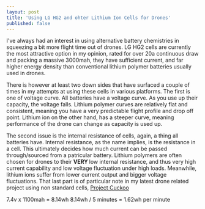 ```yaml
---
layout: post
title: 'Using LG HG2 and ohter Lithium Ion Cells for Drones'
published: false
---
```


<p> I've always had an interest in using alternative battery chemistries in squeezing a bit more flight time out of drones. 
LG HG2 cells are currently the most attractive option in my opinion, rated for over 20a continuous draw and packing a massive 
3000mah, they have  sufficient current, and far higher energy density than conventional lithium polymer batteries usually used in 
drones. </p> 

<p> There is however at least two down sides that have surfaced a couple of times in my attempts at using these cells in various platforms. The first is one of voltage curve. All batteries have a voltage curve. As you use up their capacity, the voltage falls. 
Lithium polymer curves are relatively flat and consistent, meaning you have a very predictable flight profile and drop off point. 
Lithium ion on the other hand, has a steeper curve, meaning performance of the drone can change as capacity is used up. </p>

<p> The second issue is the internal resistance of cells, again, a thing all batteries have. Internal resistance, as the name implies, is the resistance in a cell. This ultimately decides how much current can be passed through/sourced from a patricular 
battery. Lithium polymers are often chosen for drones to their <b> VERY </b> low internal resistance, and thus very high current
capability and low voltage fluctuation under high loads. Meanwhile, lithium ions suffer from lower current output and bigger 
voltage fluctuations. That last part is of particular note in my latest drone related project using non standard cells,
  <a href="http://glytch.tech/Watch-Dogs-Inspired-WiFi-Pineapple-Drone/">Project Cuckoo</a> </p> 

7.4v x 1100mah = 8.14wh
8.14wh / 5 minutes = 1.62wh per minute


